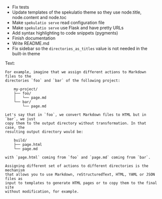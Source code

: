 
* Fix tests
* Update templates of the spekulatio theme so they use node.title, node.content and node.toc
* Make `spekulatio serve` read configuration file
* Make `spekulatio serve` use Flask and have pretty URLs
* Add syntax highlighting to code snippets (pygments)
* Finish documentation
* Write README.md
* Fix sidebar so the `directories_as_titles` value is not needed in the built-in theme

Text:
```
For example, imagine that we assign different actions to Markdown files to the
directories `foo` and `bar` of the following project:

    my-project/
    ├── foo/
    │   └── page.md
    └── bar/
        └── page.md

Let's say that in `foo`, we convert Markdown files to HTML but in `bar`, we just
copy them to the output directory without transformation. In that case, the
resulting output directory would be:

    build/
    ├── page.html
    └── page.md

with `page.html` coming from `foo` and `page.md` coming from `bar`.

Assigning different set of actions to different directories is the mechanism
that allows you to use Markdown, reStructuredText, HTML, YAML or JSON files as
input to templates to generate HTML pages or to copy them to the final site
without modification, for example.
```

